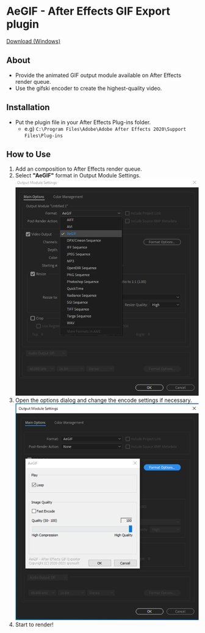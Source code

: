 # AeGIF - After Effects GIF Export plugin

[Download (Windows)](https://github.com/qronsoft/aegif/releases/download/v0.0.1/aegif-win.zip)

## About
- Provide the animated GIF output module available on After Effects render queue.
- Use the gifski encoder to create the highest-quality video.

## Installation
- Put the plugin file in your After Effects Plug-ins folder.
  - e.g) `C:\Program Files\Adobe\Adobe After Effects 2020\Support Files\Plug-ins`

## How to Use
1. Add an composition to After Effects render queue.
1. Select **"AeGIF"** format in Output Module Settings.
![output_module_settings](docs/img/output_module_settings.png)
1. Open the options dialog and change the encode settings if necessary.
![output_options](docs/img/output_options.png)
1.  Start to render!
